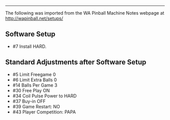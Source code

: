 ***
The following was imported from the WA Pinball Machine Notes webpage at http://wapinball.net/setups/
## Software Setup
-   #7 Install HARD.
## Standard Adjustments after Software Setup
-   #5 Limit Freegame 0
-   #6 Limit Extra Balls 0
-   #14 Balls Per Game 3
-   #30 Free Play ON
-   #34 Coil Pulse Power to HARD
-   #37 Buy-in OFF
-   #39 Game Restart: NO
-   #43 Player Competition: PAPA